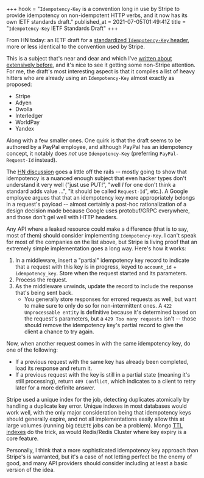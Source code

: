 +++
hook = "`Idempotency-Key` is a convention long in use by Stripe to provide idempotency on non-idempotent HTTP verbs, and it now has its own IETF standards draft."
published_at = 2021-07-05T01:49:41Z
title = "`Idempotency-Key` IETF Standards Draft"
+++

From HN today: an IETF draft for a [standardized `Idempotency-Key` header](https://datatracker.ietf.org/doc/html/draft-ietf-httpapi-idempotency-key-header-00), more or less identical to the convention used by Stripe.

This is a subject that's near and dear and which I've [written about](https://stripe.com/blog/idempotency) [extensively before](/idempotency-keys), and it's nice to see it getting some non-Stripe attention. For me, the draft's most interesting aspect is that it compiles a list of heavy hitters who are already using an `Idempotency-Key` almost exactly as proposed:

* Stripe
* Adyen
* Dwolla
* Interledger
* WorldPay
* Yandex

Along with a few smaller ones. One quirk is that the draft seems to be authored by a PayPal employee, and although PayPal has an idempotency concept, it notably does _not_ use `Idempotency-Key` (preferring `PayPal-Request-Id` instead).

The [HN discussion](https://news.ycombinator.com/item?id=27729610) goes a little off the rails -- mostly going to show that idempotency is a nuanced enough subject that even hacker types don't understand it very well ("just use PUT!", "well _I_ for one don't think a standard adds value ...", "it should be called `Request-Id`", etc.). A Google employee argues that that an idempotency key more appropriately belongs in a request's payload -- almost certainly a post-hoc rationalization of a design decision made because Google uses protobuf/GRPC everywhere, and those don't gel well with HTTP headers.

Any API where a leaked resource could make a difference (that is to say,  most of them) should consider implementing `Idempotency-Key`. I can't speak for most of the companies on the list above, but Stripe is living proof that an extremely simple implementation goes a long way. Here's how it works:

1. In a middleware, insert a "partial" idempotency key record to indicate that a request with this key is in progress, keyed to `account_id` + `idempotency_key`. Store when the request started and its parameters.
2. Process the request.
3. As the middleware unwinds, update the record to include the response that's being sent back.
    * You generally store responses for errored requests as well, but want to make sure to only do so for non-intermittent ones. A `422 Unprocessable entity` is definitive because it's determined based on the request's parameters, but a `429 Too many requests` isn't -- those should remove the idempotency key's partial record to give the client a chance to try again.

Now, when another request comes in with the same idempotency key, do one of the following:

* If a previous request with the same key has already been completed, load its response and return it.
* If a previous request with the key is still in a partial state (meaning it's still processing), return `409 Conflict`, which indicates to a client to retry later for a more definite answer.

Stripe used a unique index for the job, detecting duplicates atomically by handling a duplicate key error. Unique indexes in most databases would work well, with the only major consideration being that idempotency keys should generally expire, and not all implementations easily allow this at large volumes (running big `DELETE` jobs can be a problem). Mongo [TTL indexes](/fragments/ttl-indexes) do the trick, as would Redis/Redis Cluster where key expiry is a core feature.

Personally, I think that a more sophisticated idempotency key approach than Stripe's is warranted, but it's a case of not letting perfect be the enemy of good, and many API providers should consider including at least a basic version of the idea.
